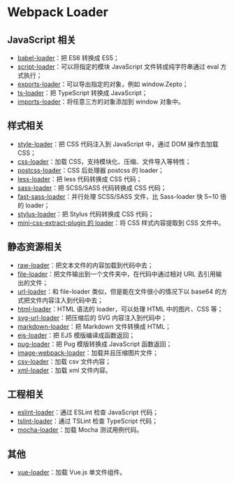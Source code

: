 # Webpack Loader

## JavaScript 相关

- [babel-loader](https://github.com/babel/babel-loader)：把 ES6 转换成 ES5；
- [script-loader](https://github.com/webpack-contrib/script-loader)：可以将指定的模块 JavaScript 文件转成纯字符串通过 eval 方式执行；
- [exports-loader](https://github.com/webpack-contrib/exports-loader)：可以导出指定的对象，例如 window.Zepto；
- [ts-loader](https://github.com/TypeStrong/ts-loader)：把 TypeScript 转换成 JavaScript；
- [imports-loader](https://github.com/webpack-contrib/imports-loader)：将任意三方的对象添加到 window 对象中。

## 样式相关

- [style-loader](https://github.com/webpack-contrib/style-loader)：把 CSS 代码注入到 JavaScript 中，通过 DOM 操作去加载 CSS；
- [css-loader](https://github.com/webpack-contrib/css-loader)：加载 CSS，支持模块化、压缩、文件导入等特性；
- [postcss-loader](https://github.com/postcss/postcss-loader)：CSS 后处理器 postcss 的 loader；
- [less-loader](https://github.com/webpack-contrib/less-loader)：把 less 代码转换成 CSS 代码；
- [sass-loader](https://github.com/webpack-contrib/sass-loader)：把 SCSS/SASS 代码转换成 CSS 代码；
- [fast-sass-loader](https://github.com/yibn2008/fast-sass-loader)：并行处理 SCSS/SASS 文件，比 Sass-loader 快 5~10 倍的 loader；
- [stylus-loader](https://github.com/shama/stylus-loader)：把 Stylus 代码转换成 CSS 代码；
- [mini-css-extract-plugin 的 loader](https://github.com/webpack-contrib/mini-css-extract-plugin)：将 CSS 样式内容提取到 CSS 文件中。

## 静态资源相关

- [raw-loader](https://github.com/webpack-contrib/raw-loader)：把文本文件的内容加载到代码中去；
- [file-loader](https://github.com/webpack-contrib/file-loader)：把文件输出到一个文件夹中，在代码中通过相对 URL 去引用输出的文件；
- [url-loader](https://github.com/webpack-contrib/url-loader)：和 file-loader 类似，但是能在文件很小的情况下以 base64 的方式把文件内容注入到代码中去；
- [html-loader](https://github.com/webpack-contrib/html-loader)：HTML 语法的 loader，可以处理 HTML 中的图片、CSS 等；
- [svg-url-loader](https://github.com/bhovhannes/svg-url-loader)：把压缩后的 SVG 内容注入到代码中；
- [markdown-loader](https://github.com/peerigon/markdown-loader)：把 Markdown 文件转换成 HTML；
- [ejs-loader](https://github.com/okonet/ejs-loader)：把 EJS 模版编译成函数返回；
- [pug-loader](https://github.com/pugjs/pug-loader)：把 Pug 模版转换成 JavaScript 函数返回；
- [image-webpack-loader](https://github.com/tcoopman/image-webpack-loader)：加载并且压缩图片文件；
- [csv-loader](https://www.npmjs.com/package/csv-loader)：加载 csv 文件内容；
- [xml-loader](https://www.npmjs.com/package/xml-loader)：加载 xml 文件内容。

## 工程相关

- [eslint-loader](https://github.com/webpack-contrib/eslint-loader)：通过 ESLint 检查 JavaScript 代码；
- [tslint-loader](https://github.com/wbuchwalter/tslint-loader)：通过 TSLint 检查 TypeScript 代码；
- [mocha-loader](https://github.com/webpack-contrib/mocha-loader)：加载 Mocha 测试用例代码。

## 其他

- [vue-loader](https://github.com/vuejs/vue-loader)：加载 Vue.js 单文件组件。
